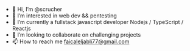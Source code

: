 - 👋 Hi, I’m @scrucher
- 👀 I’m interested in web dev && pentesting
- 🌱 I’m currently a fullstack javascript developer Nodejs / TypeScript / Reactjs
- 💞️ I’m looking to collaborate on challenging projects
- 📫 How to reach me faicaleljabli77@gmail.com

<!---
scrucher/scrucher is a ✨ special ✨ repository because its `README.md` (this file) appears on your GitHub profile.
You can click the Preview link to take a look at your changes.
--->
